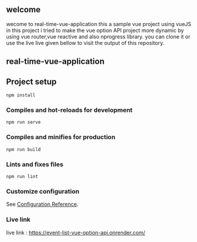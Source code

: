 ## welcome 
wecome to real-time-vue-application
this a sample vue project using vueJS in this project i tried to make the vue option API project more dynamic by using vue router,vue reactive and also nprogress library.
you can clone it or use the live live given bellow to visit the output of this repository.
## real-time-vue-application
## Project setup
```
npm install
```

### Compiles and hot-reloads for development
```
npm run serve
```

### Compiles and minifies for production
```
npm run build
```

### Lints and fixes files
```
npm run lint
```

### Customize configuration
See [Configuration Reference](https://cli.vuejs.org/config/).


### Live link
live link : https://event-list-vue-option-api.onrender.com/
